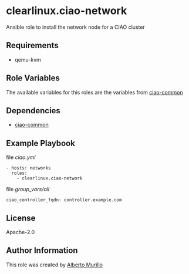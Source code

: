 # clearlinux.ciao-network
Ansible role to install the network node for a CIAO cluster

## Requirements
* qemu-kvm

## Role Variables
The available variables for this roles are the variables from [ciao-common](../ciao-common)

## Dependencies
* [ciao-common](../ciao-common)

## Example Playbook
file *ciao.yml*
```
- hosts: networks
  roles:
    - clearlinux.ciao-network
```

file *group_vars/all*
```
ciao_controller_fqdn: controller.example.com
```

## License
Apache-2.0

## Author Information
This role was created by [Alberto Murillo](alberto.murillo.silva@intel.com)
